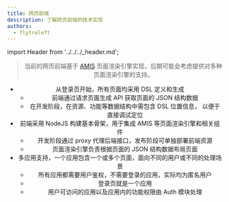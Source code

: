 ```yaml
---
title: 网页前端
description: 了解网页前端的技术实现
authors:
  - flytreleft
---
```


import Header from '../../../\_header.md';

<Header />

> 当前的网页前端基于
> [AMIS](https://baidu.github.io/amis/examples/index)
> 页面渲染引擎实现，后期可能会考虑提供对多种页面渲染引擎的支持。

- 从登录页开始，所有页面均采用 DSL 定义和生成
  - 前端通过请求页面生成 API 获取页面的 JSON 结构数据
  - 在开发阶段，在资源、功能等数据结构中需包含 DSL 位置信息，
    以便于直接调试定位
- 前端采用 NodeJS 构建基本骨架，用于集成 AMIS 等页面渲染引擎和相关组件
  - 开发阶段通过 proxy 代理后端接口，发布阶段可单独部署前端资源
  - 页面渲染引擎负责根据页面的 JSON 结构数据布局页面
- 多应用支持，一个应用包含一个或多个页面，面向不同的用户或不同的处理场景
  - 所有应用都需要用户鉴权，不需要登录的应用，实际均为匿名用户
  - 登录页就是一个应用
  - 用户可访问的应用以及应用内的功能权限由 Auth 模块处理
